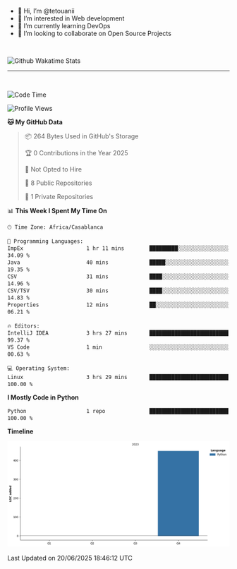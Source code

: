 - 👋 Hi, I’m @tetouanii
- 👀 I’m interested in Web development
- 🌱 I’m currently learning DevOps
- 💞️ I’m looking to collaborate on Open Source Projects

<br/>


![Github Wakatime Stats](https://github-readme-stats.vercel.app/api/wakatime/?username=@walidbosso&layout=compact&&theme=default&link="https://www.github.com/USERNAME/") 

--- 

<br/>


  
<!--START_SECTION:waka-->
![Code Time](http://img.shields.io/badge/Code%20Time-491%20hrs%2043%20mins-blue)

![Profile Views](http://img.shields.io/badge/Profile%20Views-0-blue)

**🐱 My GitHub Data** 

> 📦 264 Bytes Used in GitHub's Storage 
 > 
> 🏆 0 Contributions in the Year 2025
 > 
> 🚫 Not Opted to Hire
 > 
> 📜 8 Public Repositories 
 > 
> 🔑 1 Private Repositories 
 > 
📊 **This Week I Spent My Time On** 

```text
🕑︎ Time Zone: Africa/Casablanca

💬 Programming Languages: 
ImpEx                    1 hr 11 mins        █████████░░░░░░░░░░░░░░░░   34.09 % 
Java                     40 mins             █████░░░░░░░░░░░░░░░░░░░░   19.35 % 
CSV                      31 mins             ████░░░░░░░░░░░░░░░░░░░░░   14.96 % 
CSV/TSV                  30 mins             ████░░░░░░░░░░░░░░░░░░░░░   14.83 % 
Properties               12 mins             ██░░░░░░░░░░░░░░░░░░░░░░░   06.21 % 

🔥 Editors: 
IntelliJ IDEA            3 hrs 27 mins       █████████████████████████   99.37 % 
VS Code                  1 min               ░░░░░░░░░░░░░░░░░░░░░░░░░   00.63 % 

💻 Operating System: 
Linux                    3 hrs 29 mins       █████████████████████████   100.00 % 
```

**I Mostly Code in Python** 

```text
Python                   1 repo              █████████████████████████   100.00 % 
```



**Timeline**

![Lines of Code chart](https://raw.githubusercontent.com/tetouanii/tetouanii/main/assets/bar_graph.png)


 Last Updated on 20/06/2025 18:46:12 UTC
<!--END_SECTION:waka-->
